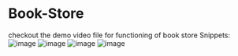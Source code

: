 # Book-Store
checkout the demo video file for functioning of book store
Snippets:
![image](https://github.com/Parasar33/Book-Store/assets/110784718/f781f3ee-7dbc-4af9-b9e0-243fc912d004)
![image](https://github.com/Parasar33/Book-Store/assets/110784718/788f6143-ba26-495a-8b2b-2dd5ecfb3c6a)
![image](https://github.com/Parasar33/Book-Store/assets/110784718/20244304-79bc-4445-afb1-f14f88a787b7)
![image](https://github.com/Parasar33/Book-Store/assets/110784718/6be7e305-0bbd-448c-98e8-9a1d6c289d27)
